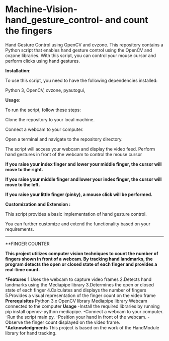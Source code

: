# Machine-Vision-hand_gesture_control- and count the fingers


Hand Gesture Control using OpenCV and cvzone.
This repository contains a Python script that enables hand gesture control using the OpenCV and cvzone libraries. With this script, you can control your mouse cursor and perform clicks using hand gestures.

**Installation**:

To use this script, you need to have the following dependencies installed:

Python 3,
OpenCV,
cvzone,
pyautogui,

**Usage**:

To run the script, follow these steps:

Clone the repository to your local machine.

Connect a webcam to your computer.

Open a terminal and navigate to the repository directory.


The script will access your webcam and display the video feed.
Perform hand gestures in front of the webcam to control the mouse cursor

**If you raise your index finger and lower your middle finger, the cursor will move to the right.**

**If you raise your middle finger and lower your index finger, the cursor will move to the left.**

**If you raise your little finger (pinky), a mouse click will be performed.**

**Customization and Extension :**

This script provides a basic implementation of hand gesture control. 

You can further customize and extend the functionality based on your requirements. 


*******************************************************************************************************************
**FINGER COUNTER

**This project utilizes computer vision techniques to count the number of fingers shown in front of a webcam. By tracking hand landmarks, the program detects the open or closed state of each finger and provides a real-time count.**

***Features**
1.Uses the webcam to capture video frames
2.Detects hand landmarks using the Mediapipe library
3.Determines the open or closed state of each finger
4.Calculates and displays the number of fingers
5.Provides a visual representation of the finger count on the video frame
**Prerequisites**
Python 3.x
OpenCV library
Mediapipe library
Webcam connected to the computer
**Usage**
-Install the required libraries by running pip install opencv-python mediapipe.
-Connect a webcam to your computer.
-Run the script main.py.
-Position your hand in front of the webcam.
-Observe the finger count displayed on the video frame.
***Acknowledgments**
This project is based on the work of the HandModule library for hand tracking.


